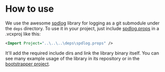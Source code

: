 # How to use

We use the awesome [spdlog](https://github.com/gabime/spdlog) library for logging as a git submodule under the `deps` directory. To use it in your project, just include [spdlog.props](../../deps/spdlog.props) in a .vcxproj like this:

```xml
<Import Project="..\..\..\deps\spdlog.props" />
```
It'll add the required include dirs and link the library binary itself.
You can see many example usage of the library in its repository or in the [bootstrapper project](../../installer/PowerToysBootstrapper/bootstrapper/bootstrapper.cpp).
